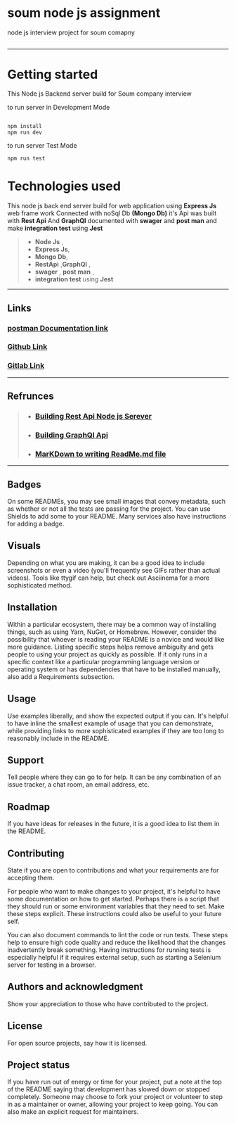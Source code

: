 # soum node js assignment

node js interview project for soum comapny

##

---

# Getting started

This Node js Backend server build for Soum company interview

 <p> to run server in Development Mode<p>

```

npm install
npm run dev

```

 <p> to run server Test Mode<p>

```
npm run test

```

# Technologies used

This node js back end server build for web application
using **Express Js** web frame work Connected with noSql Db
**(Mongo Db)**
it's Api was built with
**Rest Api** And **GraphQl**
documented with **swager** and **post man**
and make **integration test** using **Jest**

> - **Node Js** ,
> - **Express Js**,
> - **Mongo Db**,
> - **RestApi** ,**GraphQl** ,
> - **swager** , **post man** ,
> - **integration test** using **Jest**

---

## Links

### [postman Documentation link ](https://documenter.getpostman.com/view/7173620/UyxnD4UW)

### [Github Link](https://github.com/ahmedibrahimhassan654/soum-node-js-assingnment-main)

### [Gitlab Link](https://gitlab.com/ahmedibrahim5588/soum-node-js-assingnment-main)

---

## Refrunces

> - ### [Building Rest Api Node js Serever](https://www.udemy.com/course/nodejs-api-masterclass/)
> - ### [Building GraphQl Api ](https://www.youtube.com/playlist?list=PL55RiY5tL51rG1x02Yyj93iypUuHYXcB_)
> - ### [MarKDown to writing ReadMe.md file ](https://www.youtube.com/watch?v=HUBNt18RFbo)

---

## Badges

On some READMEs, you may see small images that convey metadata, such as whether or not all the tests are passing for the project. You can use Shields to add some to your README. Many services also have instructions for adding a badge.

## Visuals

Depending on what you are making, it can be a good idea to include screenshots or even a video (you'll frequently see GIFs rather than actual videos). Tools like ttygif can help, but check out Asciinema for a more sophisticated method.

## Installation

Within a particular ecosystem, there may be a common way of installing things, such as using Yarn, NuGet, or Homebrew. However, consider the possibility that whoever is reading your README is a novice and would like more guidance. Listing specific steps helps remove ambiguity and gets people to using your project as quickly as possible. If it only runs in a specific context like a particular programming language version or operating system or has dependencies that have to be installed manually, also add a Requirements subsection.

## Usage

Use examples liberally, and show the expected output if you can. It's helpful to have inline the smallest example of usage that you can demonstrate, while providing links to more sophisticated examples if they are too long to reasonably include in the README.

## Support

Tell people where they can go to for help. It can be any combination of an issue tracker, a chat room, an email address, etc.

## Roadmap

If you have ideas for releases in the future, it is a good idea to list them in the README.

## Contributing

State if you are open to contributions and what your requirements are for accepting them.

For people who want to make changes to your project, it's helpful to have some documentation on how to get started. Perhaps there is a script that they should run or some environment variables that they need to set. Make these steps explicit. These instructions could also be useful to your future self.

You can also document commands to lint the code or run tests. These steps help to ensure high code quality and reduce the likelihood that the changes inadvertently break something. Having instructions for running tests is especially helpful if it requires external setup, such as starting a Selenium server for testing in a browser.

## Authors and acknowledgment

Show your appreciation to those who have contributed to the project.

## License

For open source projects, say how it is licensed.

## Project status

If you have run out of energy or time for your project, put a note at the top of the README saying that development has slowed down or stopped completely. Someone may choose to fork your project or volunteer to step in as a maintainer or owner, allowing your project to keep going. You can also make an explicit request for maintainers.

```

```
